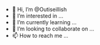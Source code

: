 - 👋 Hi, I’m @Outiseillish
- 👀 I’m interested in ...
- 🌱 I’m currently learning ...
- 💞️ I’m looking to collaborate on ...
- 📫 How to reach me ...

<!---
Outiseillish/Outiseillish is a ✨ special ✨ repository because its `README.md` (this file) appears on your GitHub profile.
You can click the Preview link to take a look at your changes.
--->
